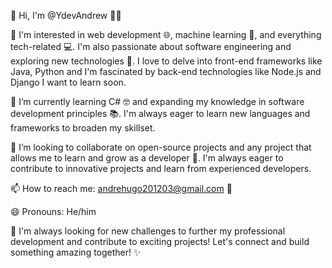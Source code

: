 👋 Hi, I'm @YdevAndrew 👨‍💻

👀 I'm interested in web development 🌐, machine learning 🤖, and everything tech-related 💻. I'm also passionate about software engineering and exploring new technologies 🚀. I love to delve into front-end frameworks like Java, Python and I'm fascinated by back-end technologies like Node.js and Django I want to learn soon.

🌱 I’m currently learning C# 🤓 and expanding my knowledge in software development principles 📚. I'm always eager to learn new languages and frameworks to broaden my skillset.

💞️ I’m looking to collaborate on open-source projects and any project that allows me to learn and grow as a developer 🤝. I'm always eager to contribute to innovative projects and learn from experienced developers.

📫 How to reach me: andrehugo201203@gmail.com 📧

😄 Pronouns: He/him

💪 I'm always looking for new challenges to further my professional development and contribute to exciting projects! Let's connect and build something amazing together! ✨
